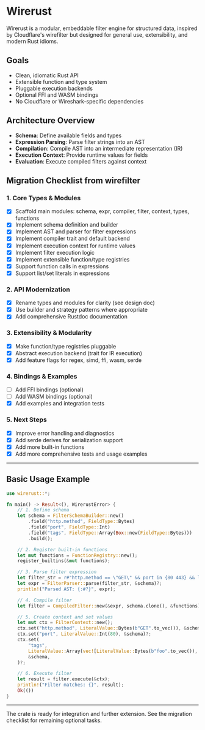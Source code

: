 # Wirerust

Wirerust is a modular, embeddable filter engine for structured data, inspired by Cloudflare's wirefilter but designed for general use, extensibility, and modern Rust idioms.

## Goals
- Clean, idiomatic Rust API
- Extensible function and type system
- Pluggable execution backends
- Optional FFI and WASM bindings
- No Cloudflare or Wireshark-specific dependencies

## Architecture Overview
- **Schema**: Define available fields and types
- **Expression Parsing**: Parse filter strings into an AST
- **Compilation**: Compile AST into an intermediate representation (IR)
- **Execution Context**: Provide runtime values for fields
- **Evaluation**: Execute compiled filters against context

## Migration Checklist from wirefilter

### 1. Core Types & Modules
- [x] Scaffold main modules: schema, expr, compiler, filter, context, types, functions
- [x] Implement schema definition and builder
- [x] Implement AST and parser for filter expressions
- [x] Implement compiler trait and default backend
- [x] Implement execution context for runtime values
- [x] Implement filter execution logic
- [x] Implement extensible function/type registries
- [x] Support function calls in expressions
- [x] Support list/set literals in expressions

### 2. API Modernization
- [x] Rename types and modules for clarity (see design doc)
- [x] Use builder and strategy patterns where appropriate
- [x] Add comprehensive Rustdoc documentation

### 3. Extensibility & Modularity
- [x] Make function/type registries pluggable
- [x] Abstract execution backend (trait for IR execution)
- [x] Add feature flags for regex, simd, ffi, wasm, serde

### 4. Bindings & Examples
- [ ] Add FFI bindings (optional)
- [ ] Add WASM bindings (optional)
- [x] Add examples and integration tests

### 5. Next Steps
- [x] Improve error handling and diagnostics
- [x] Add serde derives for serialization support
- [x] Add more built-in functions
- [x] Add more comprehensive tests and usage examples

---

## Basic Usage Example

```rust
use wirerust::*;

fn main() -> Result<(), WirerustError> {
    // 1. Define schema
    let schema = FilterSchemaBuilder::new()
        .field("http.method", FieldType::Bytes)
        .field("port", FieldType::Int)
        .field("tags", FieldType::Array(Box::new(FieldType::Bytes)))
        .build();

    // 2. Register built-in functions
    let mut functions = FunctionRegistry::new();
    register_builtins(&mut functions);

    // 3. Parse filter expression
    let filter_str = r#"http.method == \"GET\" && port in {80 443} && len(tags) == 2"#;
    let expr = FilterParser::parse(filter_str, &schema)?;
    println!("Parsed AST: {:#?}", expr);

    // 4. Compile filter
    let filter = CompiledFilter::new(&expr, schema.clone(), &functions);

    // 5. Create context and set values
    let mut ctx = FilterContext::new();
    ctx.set("http.method", LiteralValue::Bytes(b"GET".to_vec()), &schema)?;
    ctx.set("port", LiteralValue::Int(80), &schema)?;
    ctx.set(
        "tags",
        LiteralValue::Array(vec![LiteralValue::Bytes(b"foo".to_vec()), LiteralValue::Bytes(b"bar".to_vec())]),
        &schema,
    )?;

    // 6. Execute filter
    let result = filter.execute(&ctx);
    println!("Filter matches: {}", result);
    Ok(())
}
```

---

The crate is ready for integration and further extension. See the migration checklist for remaining optional tasks. 